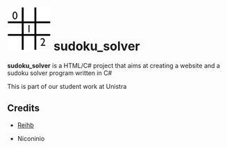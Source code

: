 # <img src="logo3.png" width="100"> sudoku_solver

**sudoku_solver** is a HTML/C# project that aims at creating a website and a sudoku solver program written in C#

This is part of our student work at Unistra

## Credits

* [Reihb](https://github.com/Reihb)

* Niconinio
